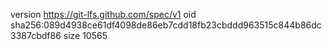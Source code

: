 version https://git-lfs.github.com/spec/v1
oid sha256:089d4938ce61df4098de86eb7cdd18fb23cbddd963515c844b86dc3387cbdf86
size 10565
